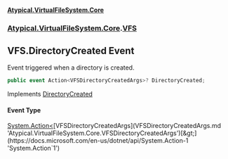 #### [Atypical.VirtualFileSystem.Core](VirtualFileSystem.md 'VirtualFileSystem')
### [Atypical.VirtualFileSystem.Core](VirtualFileSystem.md#Atypical.VirtualFileSystem.Core 'Atypical.VirtualFileSystem.Core').[VFS](VFS.md 'Atypical.VirtualFileSystem.Core.VFS')

## VFS.DirectoryCreated Event

Event triggered when a directory is created.

```csharp
public event Action<VFSDirectoryCreatedArgs>? DirectoryCreated;
```

Implements [DirectoryCreated](IVFSCreate.DirectoryCreated.md 'Atypical.VirtualFileSystem.Core.Contracts.IVFSCreate.DirectoryCreated')

#### Event Type
[System.Action&lt;](https://docs.microsoft.com/en-us/dotnet/api/System.Action-1 'System.Action`1')[VFSDirectoryCreatedArgs](VFSDirectoryCreatedArgs.md 'Atypical.VirtualFileSystem.Core.VFSDirectoryCreatedArgs')[&gt;](https://docs.microsoft.com/en-us/dotnet/api/System.Action-1 'System.Action`1')